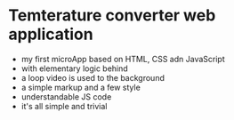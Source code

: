 # Temterature converter web application
* my first microApp based on HTML, CSS adn JavaScript
* with elementary logic behind
* a loop video is used to the background
* a simple markup and a few style
* understandable JS code
* it's all simple and trivial
